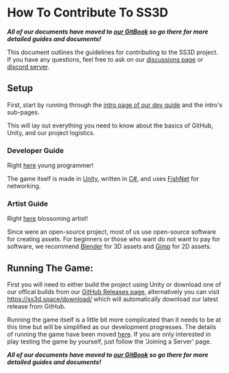 # How To Contribute To SS3D

***All of our documents have moved to [our GitBook](https://ss3d.gitbook.io/) so go there for more detailed guides and documents!***

This document outlines the guidelines for contributing to the SS3D project. If you have any questions, feel free to ask on our [discussions page](https://github.com/RE-SS3D/SS3D/discussions) or [discord server](https://discord.gg/Z3sPhyS).

## Setup

First, start by running through the [intro page of our dev guide](https://ss3d.gitbook.io/dev-guide/) and the intro's sub-pages.

This will lay out everything you need to know about the basics of GitHub, Unity, and our project logistics.

### Developer Guide

Right [here](https://ss3d.gitbook.io/dev-guide/) young programmer!

The game itself is made in [Unity](https://ss3d.gitbook.io/dev-guide/introduction/using-unity), written in [C#](https://ss3d.gitbook.io/dev-guide/guidelines/the-c-style-guide), and uses [FishNet](https://ss3d.gitbook.io/dev-guide/networking/fishnet-networking) for networking.

### Artist Guide

Right [here](https://ss3d.gitbook.io/art-guide/) blossoming artist!

Since were an open-source project, most of us use open-source software for creating assets. For beginners or those who want do not want to pay for software, we recommend [Blender](https://www.blender.org/) for 3D assets and [Gimp](https://www.gimp.org/) for 2D assets.

## Running The Game:

First you will need to either build the project using Unity or download one of our offical builds from our [GitHub Releases page](https://github.com/RE-SS3D/SS3D/releases), alternatively you can visit https://ss3d.space/download/ which will automatically download our latest release from GitHub.

Running the game itself is a little bit more complicated than it needs to be at this time but will be simplified as our development progresses. The details of running the game have been moved [here](https://ss3d.gitbook.io/dev-guide/guides/running-the-project). If you are only interested in play testing the game by yourself, just follow the 'Joining a Server' page.

***All of our documents have moved to [our GitBook](https://ss3d.gitbook.io/) so go there for more detailed guides and documents!***